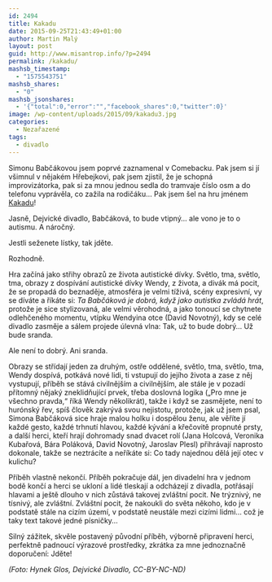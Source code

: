 ```yaml
---
id: 2494
title: Kakadu
date: 2015-09-25T21:43:49+01:00
author: Martin Malý
layout: post
guid: http://www.misantrop.info/?p=2494
permalink: /kakadu/
mashsb_timestamp:
  - "1575543751"
mashsb_shares:
  - "0"
mashsb_jsonshares:
  - '{"total":0,"error":"","facebook_shares":0,"twitter":0}'
image: /wp-content/uploads/2015/09/kakadu3.jpg
categories:
  - Nezařazené
tags:
  - divadlo
---
```

Simonu Babčákovou jsem poprvé zaznamenal v Comebacku. Pak jsem si jí všimnul v nějakém Hřebejkovi, pak jsem zjistil, že je schopná improvizátorka, pak si za mnou jednou sedla do tramvaje číslo osm a do telefonu vyprávěla, co zažila na rodičáku&#8230; Pak jsem šel na hru jménem [Kakadu](http://www.dejvickedivadlo.cz/repertoar?kakadu)!

<!--more-->

Jasně, Dejvické divadlo, Babčáková, to bude vtipný&#8230; ale vono je to o autismu. A náročný.

Jestli seženete lístky, tak jděte.

Rozhodně.

Hra začíná jako střihy obrazů ze života autistické dívky. Světlo, tma, světlo, tma, obrazy z dospívání autistické dívky Wendy, z života, a divák má pocit, že se propadá do beznaděje, atmosféra je velmi tíživá, scény expresivní, vy se díváte a říkáte si: _Ta Babčáková je dobrá, když jako autistka zvládá hrát_, protože je sice stylizovaná, ale velmi věrohodná, a jako tonoucí se chytnete odlehčeného momentu, vtípku Wendyina otce (David Novotný), kdy se celé divadlo zasměje a sálem projede úlevná vlna: Tak, už to bude dobrý&#8230; Už bude sranda.

Ale není to dobrý. Ani sranda.

Obrazy se střídají jeden za druhým, ostře oddělené, světlo, tma, světlo, tma, Wendy dospívá, potkává nové lidi, ti vstupují do jejího života a zase z něj vystupují, příběh se stává civilnějším a civilnějším, ale stále je v pozadí přítomný nějaký zneklidňující prvek, třeba doslovná logika (&#8222;Pro mne je všechno pravda,&#8220; říká Wendy několikrát), takže i když se zasmějete, není to hurónský řev, spíš člověk zakrývá svou nejistotu, protože, jak už jsem psal, Simona Babčáková sice hraje malou holku i dospělou ženu, ale věříte jí každé gesto, každé trhnutí hlavou, každé kývání a křečovitě propnuté prsty, a další herci, kteří hrají dohromady snad dvacet rolí (Jana Holcová, Veronika Kubařová, Bára Poláková, David Novotný, Jaroslav Plesl) přihrávají naprosto dokonale, takže se neztrácíte a neříkáte si: Co tady najednou dělá její otec v kulichu?

Příběh vlastně nekončí. Příběh pokračuje dál, jen divadelní hra v jednom bodě končí a herci se ukloní a lidé tleskají a odcházejí z divadla, potřásají hlavami a ještě dlouho v nich zůstává takovej zvláštní pocit. Ne trýznivý, ne tísnivý, ale zvláštní. Zvláštní pocit, že nakoukli do světa někoho, kdo je v podstatě stále na cizím území, v podstatě neustále mezi cizími lidmi&#8230; což je taky text takové jedné písničky&#8230;

Silný zážitek, skvěle postavený původní příběh, výborně připravení herci, perfektně padnoucí výrazové prostředky, zkrátka za mne jednoznačně doporučení: Jděte!

_(Foto: Hynek Glos, Dejvické Divadlo, CC-BY-NC-ND)_